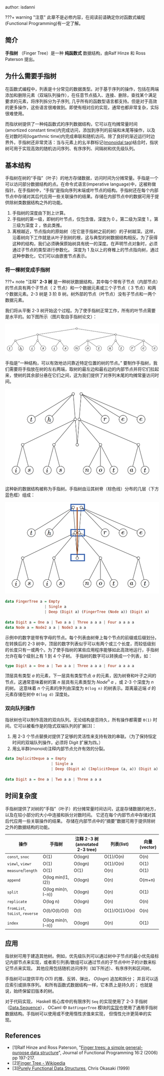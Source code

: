 author: isdanni

???+ warning "注意"
    此章不是必修内容，在阅读前请确定你对函数式编程(Functional Programming)有一定了解。

## 简介

**手指树** （Finger Tree）是一种 **纯函数式** 数据结构，由Ralf Hinze 和 Ross Paterson 提出。

## 为什么需要手指树

在函数式编程中，列表是十分常见的数据类型。对于基于序列的操作，包括在两端添加和删除元素（双端队列操作），在任意节点插入、连接、删除，查找某个满足要求的元素，将序列拆分为子序列, 几乎所有的函数型语言都支持。但是对于高效的更多操作，这些语言很难做到。即使有相对应的实现，通常也都非常复杂，实际很难使用。

而指状树提供了一种纯函数式的序列数据结构，它可以在均摊常量时间(amortized constant time)内完成访问，添加到序列的前端和末尾等操作，以及在对数时间(logarthmic time)内完成串联和随机访问。除了良好的渐近运行时边界外，手指树还非常灵活：当与元素上的幺半群标记([monoidal tag](https://en.wikipedia.org/wiki/Monoidal_category))结合时，指状树可用于实现高效的随机访问序列、有序序列、间隔树和优先级队列。

## 基本结构

手指树在树的“手指”（叶子）的地方存储数据，访问时间为分摊常量。手指是一个可以访问部分数据结构的点。在命令式语言(imperative language)中，这被称做指针。在手指树中，“手指”是指向序列末端或叶节点的结构。手指树还在每个内部节点中存储对其后代应用一些关联操作的结果。存储在内部节点中的数据可用于提供除树类数据结构之外的功能。

1. 手指树的深度由下到上计算。
2. 手指树的第一级，即树的叶节点，仅包含值，深度为 $0$ 。第二级为深度 $1$ 。第三级为深度 $2$ ，依此类推。 
3. 离根越近，节点指向的原始树（在它是手指树之前的树）的子树越深。这样，沿着树向下工作就是从叶子到树的根，这与典型的树数据结构相反。为了获得这种的结构，我们必须确保原始树具有统一的深度。在声明节点对象时，必须通过子节点的类型进行参数化。 深度为 $1$ 及以上的脊椎上的节点指向树，通过这种参数化，它们可以由嵌套节点表示。

### 将一棵树变成手指树

???+ note "注释"
    **2-3 树** 是一种树状数据结构，其中每个带有子节点（内部节点）的节点具有两个子节点（ $2$ 节点）和一个数据元素或三个子节点（ $3$ 节点）和两个数据元素。2-3 树是 $3$ 阶 B 树。树外部的节点（叶节点）没有子节点和一两个数据元素。

我们将从平衡 2-3 树开始这个过程。为了使手指树正常工作，所有的叶节点需要是水平的。如下图所示（图片取自手指树论文）：

![](./images/finger-tree-1.png)

手指是“一种结构，可以有效地访问靠近特定位置的树的节点。” 要制作手指树，我们需要将手指放在树的左右两端，取树的最左边和最右边的内部节点并将它们拉起来，使树的其余部分悬在它们之间，这为我们提供了对序列末尾的均摊常量访问时间。

![](./images/finger-tree-2.png)

这种新的数据结构被称为手指树。手指树由沿其树脊（棕色线）分布的几层（下方蓝色框）组成：

![](./images/finger-tree-3.png)

```haskell
data FingerTree a = Empty
                  | Single a
                  | Deep (Digit a) (FingerTree (Node a)) (Digit a)

data Digit a = One a | Two a a | Three a a a | Four a a a a
data Node a = Node2 a a | Node3 a a a
```

示例中的数字是带有字母的节点。每个列表由树脊上每个节点的前缀或后缀划分。在转换后的 2-3 树中，顶层的数字列表似乎可以有两个或三个长度，而较低级别的长度只有一或两个。为了使手指树的某些应用程序能够如此高效地运行，手指树允许在每个级别上有 $1$ 到 $4$ 个子树。 手指树的数字可以转换成一个列表，如：

```haskell
type Digit a = One a | Two a a | Three a a a | Four a a a a
```

顶层具有类型 $a$ 的元素，下一层具有类型节点 $a$ 的元素，因为树脊和叶子之间的节点，这通常意味着树的第 $n$ 层具有元素类型为 $Node^{n}$ $a$ ，或 2-3 个深度为 $n$ 的树。 这意味着 $n$ 个元素的序列由深度为 `Θ(log n)` 的树表示。距离最近端 $d$ 的元素存储在树中 `Θ(log d)` 深度处。

### 双向队列操作

指状树也可以制作高效的双向队列。无论结构是否持久，所有操作都需要 `Θ(1)` 时间。它可以被看作是的隐式双端队列的扩展[3]：

1. 用 2-3 个节点替换对提供了足够的灵活性来支持有效的串联。（为了保持恒定时间的双端队列操作，必须将 Digit 扩展为四。）
2. 用幺半群(monoid)注释内部节点允许有效的分裂。

```haskell
data ImplicitDeque a = Empty
                     | Single a
                     | Deep (Digit a) (ImplicitDeque (a, a)) (Digit a)

data Digit a = One a | Two a a | Three a a a
```

## 时间复杂度

手指树提供了对树的“手指”（叶子）的分摊常量时间访问，这是存储数据的地方，以及在较小部分的大小中连接和拆分对数时间。 它还在每个内部节点中存储对其后代应用一些关联操作的结果。 存储在内部节点中的“摘要”数据可用于提供除树之外的数据结构的功能。

| 操作  | 手指树 | 注释 2-3 树 (annotated 2-3 tree) | 列表(list) | 向量(vector) |
| ----- | ----------- | ------- |  ----------- | ----------- |
|  `const`, `snoc`  | O(1) |O(logn) | O(1)/O(n)|O(n) |
|  `viewl`, `viewr`  | O(1) |O(logn) | O(1)/O(n)| O(1) |
|  `measure`/`length`  | O(1) | O(1)|O(n) |  O(1) |
|  `append`  | O(log min(l1, l2)) |O(logn) |O(n) |O(m+n) |
|  `split`  | O(log min(n, l-n)) |O(logn) |O(n) |O(1) |
|  `replicate`  | O(log n) | O(logn)|O(n) |O(n) |
|  `fromList`, `toList`, `reverse`  | O(l)/O(l)/O(l) |O(l) | O(1)/O(1)/O(n) |O(n) |
|  `index`  | O(log min(n, l-n)) |O(logn) |O(n) | O(1)|

## 应用

指状树可用于建造其他树。例如，优先级队列可以通过树中子节点的最小优先级标记内部节点来实现，或者索引列表/数组可以通过节点的子节点中叶子的计数来标记节点来实现。 其他应用包括随机访问序列（如下所述）、有序序列和区间树。

手指树可以提供平均 $O(1)$ 的推、反转、弹出， $O(log n)$ 追加和拆分； 并且可以适应索引或排序序列。 和所有函数式数据结构一样，它本质上是持久的； 也就是说，始终保留旧版本的树。

对于代码实现， Haskell 核心库中的有限序列 `Seq` 的实现使用了 2-3 手指树 （[Data.Sequence](https://hackage.haskell.org/package/containers-0.6.5.1/docs/Data-Sequence.html)）， OCaml 中 `BatFingerTree` 模块的[实现](https://ocaml-batteries-team.github.io/batteries-included/hdoc2/BatFingerTree.html)也使用了通用手指树数据结构。手指树可以使用或不使用惰性求值来实现， 但惰性允许更简单的实现。

## References

- [1]Ralf Hinze and Ross Paterson, "[Finger trees: a simple general-purpose data structure](http://www.staff.city.ac.uk/~ross/papers/FingerTree.html)", Journal of Functional Programming 16:2 (2006) pp 197-217.
- [2][Finger Tree - Wikipedia](https://en.wikipedia.org/wiki/Finger_tree)
- [3][Purely Functional Data Structures](https://www.cambridge.org/us/academic/subjects/computer-science/programming-languages-and-applied-logic/purely-functional-data-structures), Chris Okasaki (1999)